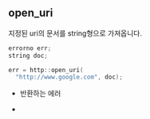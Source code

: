 open_uri
----

지정된 uri의 문서를 string형으로 가져옵니다.

```C++
errorno err;
string doc;

err = http::open_uri(
  "http://www.google.com", doc);
```

* 반환하는 에러
- 
